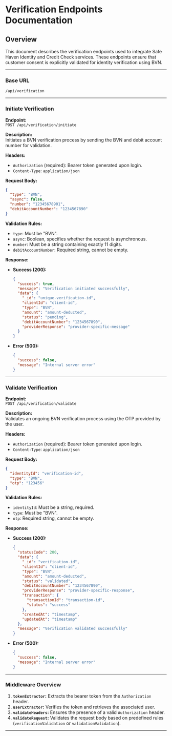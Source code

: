# Verification Endpoints Documentation

## Overview

This document describes the verification endpoints used to integrate Safe Haven Identity and Credit Check services. These endpoints ensure that customer consent is explicitly validated for identity verification using BVN.

---

### **Base URL**

`/api/verification`

---

### **Initiate Verification**

**Endpoint:**  
`POST /api/verification/initiate`

**Description:**  
Initiates a BVN verification process by sending the BVN and debit account number for validation.

**Headers:**

- `Authorization` (required): Bearer token generated upon login.
- `Content-Type`: `application/json`

**Request Body:**

```json
{
  "type": "BVN",
  "async": false,
  "number": "12345678901",
  "debitAccountNumber": "1234567890"
}
```

**Validation Rules:**

- `type`: Must be "BVN".
- `async`: Boolean, specifies whether the request is asynchronous.
- `number`: Must be a string containing exactly 11 digits.
- `debitAccountNumber`: Required string, cannot be empty.

**Response:**

- **Success (200):**
  ```json
  {
    "success": true,
    "message": "Verification initiated successfully",
    "data": {
      "_id": "unique-verification-id",
      "clientId": "client-id",
      "type": "BVN",
      "amount": "amount-deducted",
      "status": "pending",
      "debitAccountNumber": "1234567890",
      "providerResponse": "provider-specific-message"
    }
  }
  ```
- **Error (500):**
  ```json
  {
    "success": false,
    "message": "Internal server error"
  }
  ```

---

### **Validate Verification**

**Endpoint:**  
`POST /api/verification/validate`

**Description:**  
Validates an ongoing BVN verification process using the OTP provided by the user.

**Headers:**

- `Authorization` (required): Bearer token generated upon login.
- `Content-Type`: `application/json`

**Request Body:**

```json
{
  "identityId": "verification-id",
  "type": "BVN",
  "otp": "123456"
}
```

**Validation Rules:**

- `identityId`: Must be a string, required.
- `type`: Must be "BVN".
- `otp`: Required string, cannot be empty.

**Response:**

- **Success (200):**
  ```json
  {
    "statusCode": 200,
    "data": {
      "_id": "verification-id",
      "clientId": "client-id",
      "type": "BVN",
      "amount": "amount-deducted",
      "status": "validated",
      "debitAccountNumber": "1234567890",
      "providerResponse": "provider-specific-response",
      "transaction": {
        "transactionId": "transaction-id",
        "status": "success"
      },
      "createdAt": "timestamp",
      "updatedAt": "timestamp"
    },
    "message": "Verification validated successfully"
  }
  ```
- **Error (500):**
  ```json
  {
    "success": false,
    "message": "Internal server error"
  }
  ```

---

### **Middleware Overview**

1. **`tokenExtractor`:** Extracts the bearer token from the `Authorization` header.
2. **`userExtractor`:** Verifies the token and retrieves the associated user.
3. **`validateHeaders`:** Ensures the presence of a valid `Authorization` header.
4. **`validateRequest`:** Validates the request body based on predefined rules (`verificationValidation` or `validationValidation`).

---
